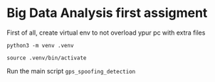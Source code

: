 # Big Data Analysis first assigment

First of all, create virtual env to not overload ypur pc with extra files 

```
python3 -m venv .venv                 

source .venv/bin/activate                                                                   
```

Run the main script `gps_spoofing_detection`
